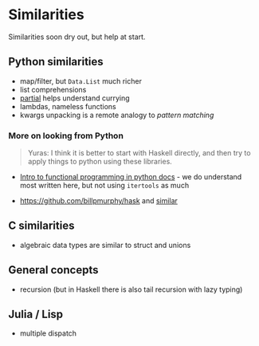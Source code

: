 # Similarities 

Similarities soon dry out, but help at start. 

## Python similarities

- map/filter, but `Data.List` much richer
- list comprehensions  
- [partial](https://docs.python.org/2/library/functools.html#functools.partial) helps understand currying
- lambdas, nameless functions
- kwargs unpacking is a remote analogy to _pattern matching_ 

### More on looking from Python 

> Yuras: I think it is better to start with Haskell directly, and then try to apply things to python using these libraries.

- [Intro to functional programming in python docs](https://docs.python.org/3/howto/functional.html) - we do understand most written here, but not using `itertools` as much

- <https://github.com/billpmurphy/hask> and [similar](https://github.com/sfermigier/awesome-functional-python#libraries)


## C similarities

- algebraic data types are similar to struct and unions 

## General concepts

- recursion (but in Haskell there is also tail recursion with lazy typing)

## Julia / Lisp
- multiple dispatch
